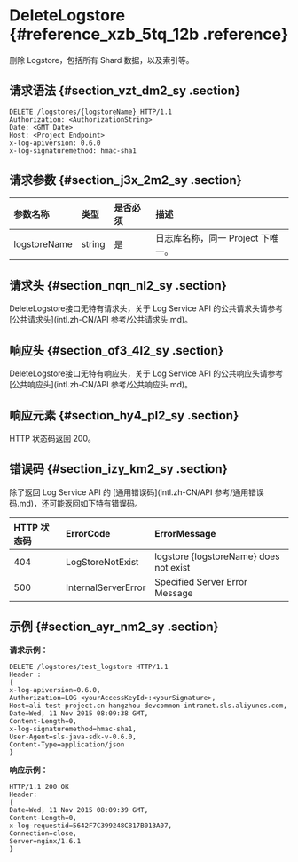 # DeleteLogstore {#reference_xzb_5tq_12b .reference}

删除 Logstore，包括所有 Shard 数据，以及索引等。

## 请求语法 {#section_vzt_dm2_sy .section}

```
DELETE /logstores/{logstoreName} HTTP/1.1
Authorization: <AuthorizationString> 
Date: <GMT Date>
Host: <Project Endpoint>
x-log-apiversion: 0.6.0
x-log-signaturemethod: hmac-sha1
```

## 请求参数 {#section_j3x_2m2_sy .section}

|参数名称|类型|是否必须|描述|
|:---|:-|:---|:-|
|logstoreName|string|是|日志库名称，同一 Project 下唯一。|

## 请求头 {#section_nqn_nl2_sy .section}

DeleteLogstore接口无特有请求头，关于 Log Service API 的公共请求头请参考 [公共请求头](intl.zh-CN/API 参考/公共请求头.md)。

## 响应头 {#section_of3_4l2_sy .section}

DeleteLogstore接口无特有响应头，关于 Log Service API 的公共响应头请参考 [公共响应头](intl.zh-CN/API 参考/公共响应头.md)。

## 响应元素 {#section_hy4_pl2_sy .section}

HTTP 状态码返回 200。

## 错误码 {#section_izy_km2_sy .section}

除了返回 Log Service API 的 [通用错误码](intl.zh-CN/API 参考/通用错误码.md)，还可能返回如下特有错误码。

|HTTP 状态码|ErrorCode|ErrorMessage|
|:-------|:--------|:-----------|
|404|LogStoreNotExist|logstore \{logstoreName\} does not exist|
|500|InternalServerError|Specified Server Error Message|

## 示例 {#section_ayr_nm2_sy .section}

**请求示例：**

```
DELETE /logstores/test_logstore HTTP/1.1
Header :
{
x-log-apiversion=0.6.0, 
Authorization=LOG <yourAccessKeyId>:<yourSignature>, 
Host=ali-test-project.cn-hangzhou-devcommon-intranet.sls.aliyuncs.com, 
Date=Wed, 11 Nov 2015 08:09:38 GMT, 
Content-Length=0, 
x-log-signaturemethod=hmac-sha1, 
User-Agent=sls-java-sdk-v-0.6.0, 
Content-Type=application/json
}
```

**响应示例：**

```
HTTP/1.1 200 OK
Header:
{
Date=Wed, 11 Nov 2015 08:09:39 GMT, 
Content-Length=0, 
x-log-requestid=5642F7C399248C817B013A07, 
Connection=close, 
Server=nginx/1.6.1
}
```

